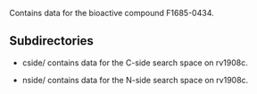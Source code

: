 Contains data for the bioactive compound F1685-0434.

## Subdirectories

- cside/ contains data for the C-side search space on rv1908c.

- nside/ contains data for the N-side search space on rv1908c.

